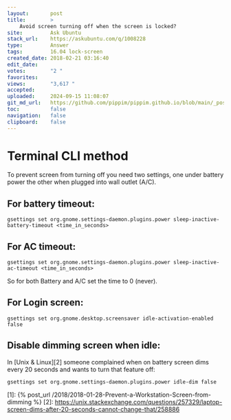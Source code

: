 ```yaml
---
layout:       post
title:        >
    Avoid screen turning off when the screen is locked?
site:         Ask Ubuntu
stack_url:    https://askubuntu.com/q/1008228
type:         Answer
tags:         16.04 lock-screen
created_date: 2018-02-21 03:16:40
edit_date:    
votes:        "2 "
favorites:    
views:        "3,617 "
accepted:     
uploaded:     2024-09-15 11:08:07
git_md_url:   https://github.com/pippim/pippim.github.io/blob/main/_posts/2018/2018-02-21-Avoid-screen-turning-off-when-the-screen-is-locked_.md
toc:          false
navigation:   false
clipboard:    false
---
```


# Terminal CLI method

To prevent screen from turning off you need two settings, one under battery power the other when plugged into wall outlet (A/C).

## For battery timeout:

``` 
gsettings set org.gnome.settings-daemon.plugins.power sleep-inactive-battery-timeout <time_in_seconds>
```

## For AC timeout:

``` 
gsettings set org.gnome.settings-daemon.plugins.power sleep-inactive-ac-timeout <time_in_seconds>
```

So for both Battery and A/C set the time to 0 (never).

## For Login screen:

``` 
gsettings set org.gnome.desktop.screensaver idle-activation-enabled false
```

## Disable dimming screen when idle:

In [Unix & Linux][2] someone complained when on battery screen dims every 20 seconds and wants to turn that feature off:

``` 
gsettings set org.gnome.settings-daemon.plugins.power idle-dim false
```


  [1]: {% post_url /2018/2018-01-28-Prevent-a-Workstation-Screen-from-dimming %}
  [2]: https://unix.stackexchange.com/questions/257329/laptop-screen-dims-after-20-seconds-cannot-change-that/258886
